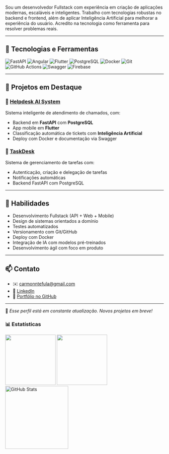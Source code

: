 
Sou um desenvolvedor Fullstack com experiência em criação de aplicações modernas, escaláveis e inteligentes. Trabalho com tecnologias robustas no backend e frontend, além de aplicar Inteligência Artificial para melhorar a experiência do usuário. Acredito na tecnologia como ferramenta para resolver problemas reais.

---

## 🚀 Tecnologias e Ferramentas

![FastAPI](https://img.shields.io/badge/FastAPI-009688?style=for-the-badge&logo=fastapi&logoColor=white)
![Angular](https://img.shields.io/badge/Angular-DD0031?style=for-the-badge&logo=angular&logoColor=white)
![Flutter](https://img.shields.io/badge/Flutter-02569B?style=for-the-badge&logo=flutter&logoColor=white)
![PostgreSQL](https://img.shields.io/badge/PostgreSQL-336791?style=for-the-badge&logo=postgresql&logoColor=white)
![Docker](https://img.shields.io/badge/Docker-2496ED?style=for-the-badge&logo=docker&logoColor=white)
![Git](https://img.shields.io/badge/Git-F05032?style=for-the-badge&logo=git&logoColor=white)
![GitHub Actions](https://img.shields.io/badge/GitHub%20Actions-2088FF?style=for-the-badge&logo=github-actions&logoColor=white)
![Swagger](https://img.shields.io/badge/Swagger-85EA2D?style=for-the-badge&logo=swagger&logoColor=black)
![Firebase](https://img.shields.io/badge/Firebase-FFCA28?style=for-the-badge&logo=firebase&logoColor=black)

---

## 📂 Projetos em Destaque

### 🔹 [Helpdesk AI System](https://github.com/carmondev/helpdesk-system)
Sistema inteligente de atendimento de chamados, com:
- Backend em **FastAPI** com **PostgreSQL**
- App mobile em **Flutter**
- Classificação automática de tickets com **Inteligência Artificial**
- Deploy com Docker e documentação via Swagger

### 🔹 [TaskDesk](https://github.com/carmondev/taskdesk)
Sistema de gerenciamento de tarefas com:
- Autenticação, criação e delegação de tarefas
- Notificações automáticas
- Backend FastAPI com PostgreSQL

---

## 🧠 Habilidades

- Desenvolvimento Fullstack (API + Web + Mobile)
- Design de sistemas orientados a domínio
- Testes automatizados
- Versionamento com Git/GitHub
- Deploy com Docker
- Integração de IA com modelos pré-treinados
- Desenvolvimento ágil com foco em produto

---

## 📫 Contato

- ✉️ carmonntefula@gmail.com  
- 💼 [LinkedIn](https://share.google/W3i3Gw3w2eP7gy0H1)  
- 🧰 [Portfólio no GitHub](https://github.com/carmondev)

---

📌 *Esse perfil está em constante atualização. Novos projetos em breve!*


### 📊 Estatísticas

<div>  
  <img height="160rem" src="https://github-profile-summary-cards.vercel.app/api/cards/stats?username=Carmondev&theme=github_dark"/>
  <img height="160rem" src="https://github-profile-summary-cards.vercel.app/api/cards/profile-details?username=Carmondev&theme=github_dark"/>
 <img 
      align="left" 
      alt="GitHub Stats" 
      height="200" 
      src="https://github-readme-stats.vercel.app/api/top-langs/?username=Carmondev&theme=tokyonight&layout=compact&custom_title=Tecnologias&langs_count=9" 
/>

</div> 

